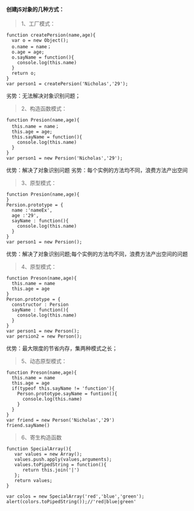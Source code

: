 #### 创建jS对象的几种方式：
 
> 1、工厂模式：
  ```
  function createPersion(name,age){
    var o = new Object();
    o.name = name；
    o.age = age;
    o.sayName = function(){
      console.log(this.name)
    }
    return o;
  }
  var person1 = createPersion('Nicholas','29');
  ```
  劣势：无法解决对象识别问题；
  
>2、构造函数模式：

  ```
  function Presion(name,age){
    this.name = name；
    this.age = age;
    this.sayName = function(){
      console.log(this.name)
    }
  }
  var person1 = new Persion('Nicholas','29');
  ```
  优势：解决了对象识别问题
  劣势：每个实例的方法均不同，浪费方法产出空间
  
>3、原型模式：
  ```
  function Presion(name,age){
  }
  Persion.prototype = {
    name :'nameEx',
    age :'29',
    sayName : function(){
      console.log(this.name)
    }
  }
  var person1 = new Persion();
  ```
  优势：解决了对象识别问题;每个实例的方法均不同，浪费方法产出空间的问题
  
>4、原型模式：
  ```
  function Preson(name,age){
    this.name = name
    this.age = age
  }
  Person.prototype = {
    constructor : Persion
    sayName : function(){
      console.log(this.name)
    }
  }
  var person1 = new Person();
  var persion2 = new Person();
  ```
  优势：最大限度的节省内存，集两种模式之长；
  
>5、动态原型模式：
  ```
  function Preson(name,age){
    this.name = name
    this.age = age
    if(typeof this.sayName != 'function'){
      Person.prototype.sayName = funtion(){
        console.log(this.name)
      }
    }   
  }
  var friend = new Person('Nicholas','29')
  friend.sayName()
  ```
>6、寄生构造函数
 ```
 function SpecialArray(){
    var values = new Array();
    values.push.apply(values,arguments);
    values.toPipedString = function(){
       return this.join('|')
    };
    return values;
 }
 
 var colos = new SpecialArray('red','blue','green');
 alert(colors.toPipedString());//'red|blue|green'
 ```
